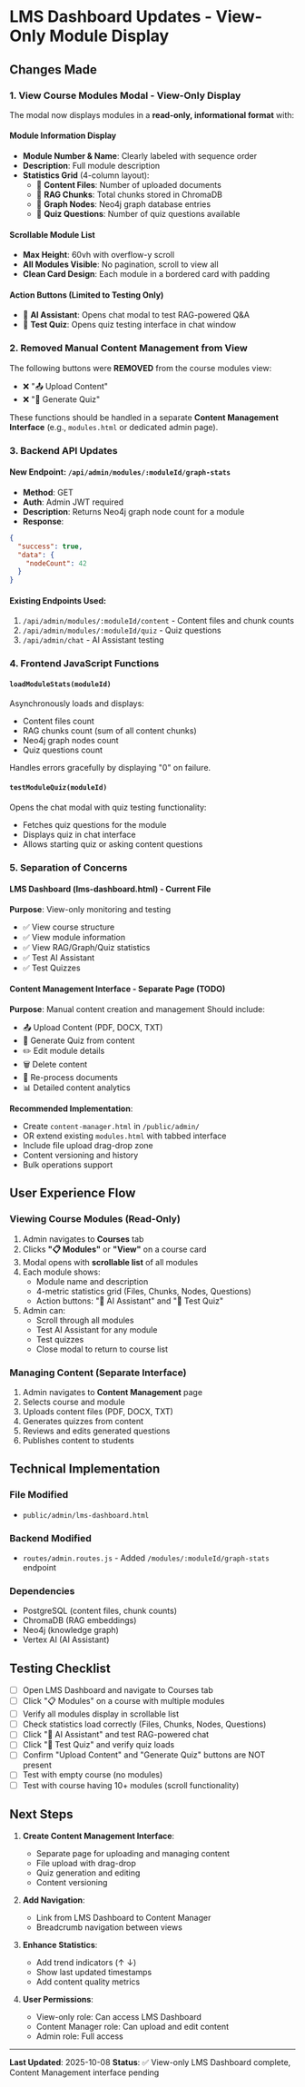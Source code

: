 # LMS Dashboard Updates - View-Only Module Display

## Changes Made

### 1. **View Course Modules Modal** - View-Only Display
The modal now displays modules in a **read-only, informational format** with:

#### Module Information Display
- **Module Number & Name**: Clearly labeled with sequence order
- **Description**: Full module description
- **Statistics Grid** (4-column layout):
  - 📄 **Content Files**: Number of uploaded documents
  - 🧩 **RAG Chunks**: Total chunks stored in ChromaDB
  - 🔗 **Graph Nodes**: Neo4j graph database entries
  - 📝 **Quiz Questions**: Number of quiz questions available

#### Scrollable Module List
- **Max Height**: 60vh with overflow-y scroll
- **All Modules Visible**: No pagination, scroll to view all
- **Clean Card Design**: Each module in a bordered card with padding

#### Action Buttons (Limited to Testing Only)
- 💬 **AI Assistant**: Opens chat modal to test RAG-powered Q&A
- 📝 **Test Quiz**: Opens quiz testing interface in chat window

### 2. **Removed Manual Content Management from View**
The following buttons were **REMOVED** from the course modules view:
- ❌ "📤 Upload Content"
- ❌ "📝 Generate Quiz"

These functions should be handled in a separate **Content Management Interface** (e.g., `modules.html` or dedicated admin page).

### 3. **Backend API Updates**

#### New Endpoint: `/api/admin/modules/:moduleId/graph-stats`
- **Method**: GET
- **Auth**: Admin JWT required
- **Description**: Returns Neo4j graph node count for a module
- **Response**:
```json
{
  "success": true,
  "data": {
    "nodeCount": 42
  }
}
```

#### Existing Endpoints Used:
1. `/api/admin/modules/:moduleId/content` - Content files and chunk counts
2. `/api/admin/modules/:moduleId/quiz` - Quiz questions
3. `/api/admin/chat` - AI Assistant testing

### 4. **Frontend JavaScript Functions**

#### `loadModuleStats(moduleId)`
Asynchronously loads and displays:
- Content files count
- RAG chunks count (sum of all content chunks)
- Neo4j graph nodes count
- Quiz questions count

Handles errors gracefully by displaying "0" on failure.

#### `testModuleQuiz(moduleId)`
Opens the chat modal with quiz testing functionality:
- Fetches quiz questions for the module
- Displays quiz in chat interface
- Allows starting quiz or asking content questions

### 5. **Separation of Concerns**

#### **LMS Dashboard (lms-dashboard.html)** - Current File
**Purpose**: View-only monitoring and testing
- ✅ View course structure
- ✅ View module information
- ✅ View RAG/Graph/Quiz statistics
- ✅ Test AI Assistant
- ✅ Test Quizzes

#### **Content Management Interface** - Separate Page (TODO)
**Purpose**: Manual content creation and management
Should include:
- 📤 Upload Content (PDF, DOCX, TXT)
- 📝 Generate Quiz from content
- ✏️ Edit module details
- 🗑️ Delete content
- 🔄 Re-process documents
- 📊 Detailed content analytics

**Recommended Implementation**:
- Create `content-manager.html` in `/public/admin/`
- OR extend existing `modules.html` with tabbed interface
- Include file upload drag-drop zone
- Content versioning and history
- Bulk operations support

## User Experience Flow

### Viewing Course Modules (Read-Only)
1. Admin navigates to **Courses** tab
2. Clicks **"📋 Modules"** or **"View"** on a course card
3. Modal opens with **scrollable list** of all modules
4. Each module shows:
   - Module name and description
   - 4-metric statistics grid (Files, Chunks, Nodes, Questions)
   - Action buttons: "💬 AI Assistant" and "📝 Test Quiz"
5. Admin can:
   - Scroll through all modules
   - Test AI Assistant for any module
   - Test quizzes
   - Close modal to return to course list

### Managing Content (Separate Interface)
1. Admin navigates to **Content Management** page
2. Selects course and module
3. Uploads content files (PDF, DOCX, TXT)
4. Generates quizzes from content
5. Reviews and edits generated questions
6. Publishes content to students

## Technical Implementation

### File Modified
- `public/admin/lms-dashboard.html`

### Backend Modified
- `routes/admin.routes.js` - Added `/modules/:moduleId/graph-stats` endpoint

### Dependencies
- PostgreSQL (content files, chunk counts)
- ChromaDB (RAG embeddings)
- Neo4j (knowledge graph)
- Vertex AI (AI Assistant)

## Testing Checklist

- [ ] Open LMS Dashboard and navigate to Courses tab
- [ ] Click "📋 Modules" on a course with multiple modules
- [ ] Verify all modules display in scrollable list
- [ ] Check statistics load correctly (Files, Chunks, Nodes, Questions)
- [ ] Click "💬 AI Assistant" and test RAG-powered chat
- [ ] Click "📝 Test Quiz" and verify quiz loads
- [ ] Confirm "Upload Content" and "Generate Quiz" buttons are NOT present
- [ ] Test with empty course (no modules)
- [ ] Test with course having 10+ modules (scroll functionality)

## Next Steps

1. **Create Content Management Interface**:
   - Separate page for uploading and managing content
   - File upload with drag-drop
   - Quiz generation and editing
   - Content versioning

2. **Add Navigation**:
   - Link from LMS Dashboard to Content Manager
   - Breadcrumb navigation between views

3. **Enhance Statistics**:
   - Add trend indicators (↑ ↓)
   - Show last updated timestamps
   - Add content quality metrics

4. **User Permissions**:
   - View-only role: Can access LMS Dashboard
   - Content Manager role: Can upload and edit content
   - Admin role: Full access

---

**Last Updated**: 2025-10-08
**Status**: ✅ View-only LMS Dashboard complete, Content Management interface pending
